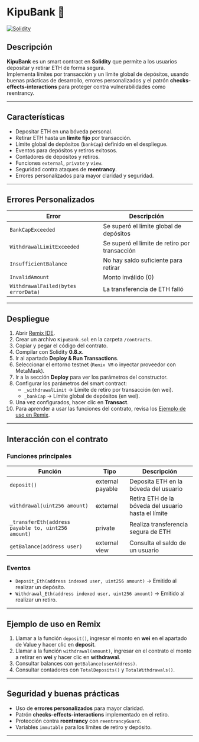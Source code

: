 # KipuBank 🏦

[![Solidity](https://img.shields.io/badge/Solidity-0.8.x-blue?logo=ethereum&logoColor=white)](https://soliditylang.org/) 

## Descripción
**KipuBank** es un smart contract en **Solidity** que permite a los usuarios depositar y retirar ETH de forma segura.  
Implementa límites por transacción y un límite global de depósitos, usando buenas prácticas de desarrollo, errores personalizados y el patrón **checks-effects-interactions** para proteger contra vulnerabilidades como reentrancy.

---

## Características

- Depositar ETH en una bóveda personal.
- Retirar ETH hasta un **límite fijo** por transacción.
- Límite global de depósitos (`bankCap`) definido en el despliegue.
- Eventos para depósitos y retiros exitosos.
- Contadores de depósitos y retiros.
- Funciones `external`, `private` y `view`.
- Seguridad contra ataques de **reentrancy**.
- Errores personalizados para mayor claridad y seguridad.

---

## Errores Personalizados

| Error | Descripción |
|-------|------------|
| `BankCapExceeded` | Se superó el límite global de depósitos |
| `WithdrawalLimitExceeded` | Se superó el límite de retiro por transacción |
| `InsufficientBalance` | No hay saldo suficiente para retirar |
| `InvalidAmount` | Monto inválido (0) |
| `WithdrawalFailed(bytes errorData)` | La transferencia de ETH falló |

---

## Despliegue

1. Abrir [Remix IDE](https://remix.ethereum.org/).  
2. Crear un archivo `KipuBank.sol` en la carpeta `/contracts`.  
3. Copiar y pegar el código del contrato.  
4. Compilar con Solidity **0.8.x**.  
5. Ir al apartado **Deploy & Run Transactions**.
6. Seleccionar el entorno testnet (`Remix VM` o inyectar proveedor con MetaMask).
7. Ir a la sección **Deploy** para ver los parámetros del constructor.
8. Configurar los parámetros del smart contract:  
   - `_withdrawalLimit` → Límite de retiro por transacción (en wei).  
   - `_bankCap` → Límite global de depósitos (en wei).  
9. Una vez configurados, hacer clic en **Transact**.
10. Para aprender a usar las funciones del contrato, revisa los [Ejemplo de uso en Remix](#ejemplo-de-uso-en-remix).

---

## Interacción con el contrato

### Funciones principales

| Función | Tipo | Descripción |
|---------|------|------------|
| `deposit()` | external payable | Deposita ETH en la bóveda del usuario |
| `withdrawal(uint256 amount)` | external | Retira ETH de la bóveda del usuario hasta el límite |
| `_transferEth(address payable to, uint256 amount)` | private | Realiza transferencia segura de ETH |
| `getBalance(address user)` | external view | Consulta el saldo de un usuario |

### Eventos

- `Deposit_Eth(address indexed user, uint256 amount)` → Emitido al realizar un depósito.  
- `Withdrawal_Eth(address indexed user, uint256 amount)` → Emitido al realizar un retiro.  

---

## Ejemplo de uso en Remix

1. Llamar a la función `deposit()`, ingresar el monto en **wei** en el apartado de Value y hacer clic en **deposit**.  
2. Llamar a la función `withdrawal(amount)`, ingresar en el contrato el monto a retirar en **wei** y hacer clic en **withdrawal**.  
3. Consultar balances con `getBalance(userAddress)`.  
4. Consultar contadores con `TotalDeposits()` y `TotalWithdrawals()`.  

---

## Seguridad y buenas prácticas

- Uso de **errores personalizados** para mayor claridad.  
- Patrón **checks-effects-interactions** implementado en el retiro.  
- Protección contra **reentrancy** con `reentrancyGuard`.  
- Variables `immutable` para los límites de retiro y depósito.  

---
